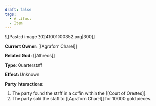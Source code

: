 ```yaml
---
draft: false
tags:
  - Artifact
  - Item
---
```

![[Pasted image 20241001000352.png|300]]

**Current Owner:** [[Agraforn Charel]]

**Related God:** [[Athreos]]

**Type**: Quarterstaff

**Effect:** Unknown

**Party Interactions:** 

1. The party found the staff in a coffin within the [[Court of Orestes]].
2. The party sold the staff to [[Agraforn Charel]] for 10,000 gold pieces. 
